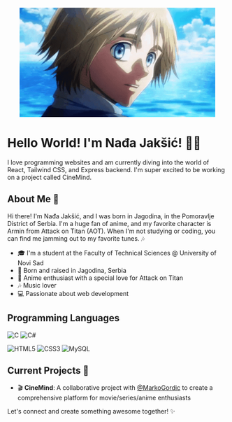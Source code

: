 <p align="center"><img src="/assets/armin.gif" style="height:250px"></p>

# Hello World! I'm Nađa Jakšić! 🍒🌸

I love programming websites and am currently diving into the world of React, Tailwind CSS, and Express backend. I'm super excited to be working on a project called CineMind.

## About Me 🌺

Hi there! I'm Nađa Jakšić, and I was born in Jagodina, in the Pomoravlje District of Serbia. I'm a huge fan of anime, and my favorite character is Armin from Attack on Titan (AOT). When I'm not studying or coding, you can find me jamming out to my favorite tunes. 🎶

- 🎓 I'm a student at the Faculty of Technical Sciences @ University of Novi Sad
- 🌸 Born and raised in Jagodina, Serbia
- 🎥 Anime enthusiast with a special love for Attack on Titan
- 🎶 Music lover
- 💻 Passionate about web development

## Programming Languages
![C](https://img.shields.io/badge/C-00599C?style=for-the-badge&logo=c&logoColor=white)
![C#](https://img.shields.io/badge/C%23-239120?style=for-the-badge&logo=c-sharp&logoColor=white)

![HTML5](https://img.shields.io/badge/HTML5-E34F26?style=for-the-badge&logo=html5&logoColor=white)
![CSS3](https://img.shields.io/badge/CSS3-1572B6?style=for-the-badge&logo=css3&logoColor=white)
![MySQL](https://img.shields.io/badge/MySQL-00000F?style=for-the-badge&logo=mysql&logoColor=white)

## Current Projects 🚀

- 🎬 **CineMind**: A collaborative project with [@MarkoGordic](https://github.com/MarkoGordic) to create a comprehensive platform for movie/series/anime enthusiasts

Let's connect and create something awesome together! ✨
